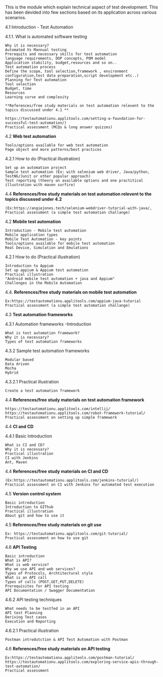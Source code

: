 This is the module which explain technical aspect of test development. This has been devided into few sections based on its application across various scenarios.


4.1	Introduction - Test Automation

4.1.1.	What is automated software testing

	Why it is necessary?
	Automated Vs Mannual testing
	Prerequits and necessary skills for test automation
	language requirements, OOP concepts, POM model 
	Application stability, budget,resources and so on..
	Test automation process
	Define the scope, tool selection,framework , environment configuration,test data preparation,script development etc..)
	Planning for Test automation
	Tool selection
	Budget, time
	Resources
	Learning curve and complexity
  
	**References/free study materials on test automation relevent to the topics discussed under 4.1 **
	
	https://testautomationu.applitools.com/setting-a-foundation-for-successful-test-automation/)
	Practical assessment (MCQs & long answer quizzes)
  
  4.2	**Web test automation**
  
	Tools/options available for web test automation
	Page object and more patterns/best practices
	
  4.2.1  How to do (Practical illustration)
  
	Set up an automation project
	Sample test automation (Ex: with selenium web driver, Java/python, TestNG/Junit or other popular approach)
	Test reporting (theory on available options and one practitical illustration with maven surfire)
  
4.4	**References/free study materials on test automation relevent to the topics discussed under 4.2**
  
	(Ex:https://angiejones.tech/selenium-webdriver-tutorial-with-java/,
	Practical assessment (a simple test automation challange)
  
 4.2	**Mobile test automation**
  
	Introduction - Mobile test automation
	Mobile application types
	Mobile Test Automation - key points
	Tools/options available for mobile test automation
	Real Device, Simulation and Emulations

4.2.1	How to do (Practical illustration)

	Introduction to Appium
	Set up appium & Appium test automation
	Practical illustration
	"Android mobile test automation + java and Appium" 
	Challenges in the Mobile Automation
  
4.4. **References/free study materials on mobile test automation**

	Ex:https://testautomationu.applitools.com/appium-java-tutorial
	Practical assessment (a simple test automation challange)
	
4.3	**Test automation frameworks**

4.3.1	Automation frameworks -Introduction

	What is test automation framework?
	Why it is necessary?
	Types of test automation frameworks
	
4.3.2	Sample test automation frameworks 

	Modular based
	Data driven
	Mocha
	Hybrid
	
 4.3.2.1 Practical illustration
 
	Create a test automation framework
	
4.4	**References/free study materials on test automation framework**

	https://testautomationu.applitools.com/intellij/
	https://testautomationu.applitools.com/robot-framework-tutorial/
	Practical assessment on setting up simple framework
	
4.4	**CI and CD**

4.4.1	Basic Introduction

	What is CI and CD?
	Why it is necessary?
	Practical illustration
	CI with Jenkins
	Ant, Maven
	
4.4	**References/free study materials on CI and CD**

	(Ex:https://testautomationu.applitools.com/jenkins-tutorial/)
	Practical assessment on CI with Jenkins for automated test execution
	
4.5	**Version control system**

	Basic introduction 
	Introduction to GIThub
	Practical illustration
	About git and how to use it
	
4.5	**References/free study materials on git use**

	Ex: https://testautomationu.applitools.com/git-tutorial/
	Practical assessment on how to use git
	
4.6	**API Testing**

	Basic introduction
	What is API?
	What is web service?
	Why we use API and web services?
	Types of Protocols, Archtitectural style
	What is an API call
	Types of calls (POST,GET,PUT,DELETE)
	Prerequisites for API testing
	API Documentation / Swagger Documentation
	
4.6.2	API testing techniques

	What needs to be testfed in an API
	API test Planning
	Deriving Test cases
	Execution and Reporting
	
  4.6.2.1 Practical illustration
  
	Postman introdutction & API Test Automation with Postman
	
4.6	**References/free study materials on API testing**

	Ex:https://testautomationu.applitools.com/postman-tutorial/
	https://testautomationu.applitools.com/exploring-service-apis-through-test-automation/
	Practical assessment 
